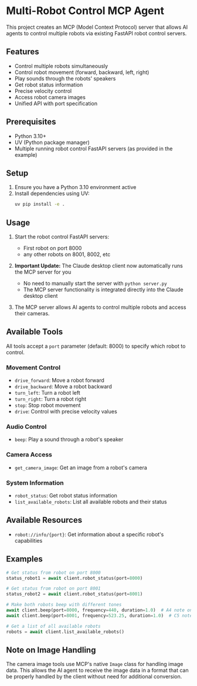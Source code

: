 # Multi-Robot Control MCP Agent

This project creates an MCP (Model Context Protocol) server that allows AI agents to control multiple robots via existing FastAPI robot control servers.

## Features

- Control multiple robots simultaneously
- Control robot movement (forward, backward, left, right)
- Play sounds through the robots' speakers
- Get robot status information
- Precise velocity control
- Access robot camera images
- Unified API with port specification

## Prerequisites

- Python 3.10+
- UV (Python package manager)
- Multiple running robot control FastAPI servers (as provided in the example)

## Setup

1. Ensure you have a Python 3.10 environment active
2. Install dependencies using UV:
   ```bash
   uv pip install -e .
   ```

## Usage

1. Start the robot control FastAPI servers:
   - First robot on port 8000
   - any other robots on 8001, 8002, etc

2. **Important Update:** The Claude desktop client now automatically runs the MCP server for you
   - No need to manually start the server with `python server.py`
   - The MCP server functionality is integrated directly into the Claude desktop client

3. The MCP server allows AI agents to control multiple robots and access their cameras.

## Available Tools

All tools accept a `port` parameter (default: 8000) to specify which robot to control.

### Movement Control
- `drive_forward`: Move a robot forward
- `drive_backward`: Move a robot backward
- `turn_left`: Turn a robot left
- `turn_right`: Turn a robot right
- `stop`: Stop robot movement
- `drive`: Control with precise velocity values

### Audio Control
- `beep`: Play a sound through a robot's speaker

### Camera Access
- `get_camera_image`: Get an image from a robot's camera

### System Information
- `robot_status`: Get robot status information
- `list_available_robots`: List all available robots and their status

## Available Resources

- `robot://info/{port}`: Get information about a specific robot's capabilities

## Examples

```python
# Get status from robot on port 8000
status_robot1 = await client.robot_status(port=8000)

# Get status from robot on port 8001
status_robot2 = await client.robot_status(port=8001)

# Make both robots beep with different tones
await client.beep(port=8000, frequency=440, duration=1.0)  # A4 note on robot 1
await client.beep(port=8001, frequency=523.25, duration=1.0)  # C5 note on robot 2

# Get a list of all available robots
robots = await client.list_available_robots()
```

## Note on Image Handling

The camera image tools use MCP's native `Image` class for handling image data. This allows the AI agent to receive the image data in a format that can be properly handled by the client without need for additional conversion.
